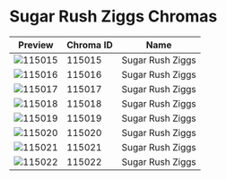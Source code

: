 # Sugar Rush Ziggs Chromas



| Preview | Chroma ID | Name |
|---------|-----------|------|
| ![115015](https://raw.communitydragon.org/latest/plugins/rcp-be-lol-game-data/global/default/v1/champion-chroma-images/115/115015.png) | 115015 | Sugar Rush Ziggs |
| ![115016](https://raw.communitydragon.org/latest/plugins/rcp-be-lol-game-data/global/default/v1/champion-chroma-images/115/115016.png) | 115016 | Sugar Rush Ziggs |
| ![115017](https://raw.communitydragon.org/latest/plugins/rcp-be-lol-game-data/global/default/v1/champion-chroma-images/115/115017.png) | 115017 | Sugar Rush Ziggs |
| ![115018](https://raw.communitydragon.org/latest/plugins/rcp-be-lol-game-data/global/default/v1/champion-chroma-images/115/115018.png) | 115018 | Sugar Rush Ziggs |
| ![115019](https://raw.communitydragon.org/latest/plugins/rcp-be-lol-game-data/global/default/v1/champion-chroma-images/115/115019.png) | 115019 | Sugar Rush Ziggs |
| ![115020](https://raw.communitydragon.org/latest/plugins/rcp-be-lol-game-data/global/default/v1/champion-chroma-images/115/115020.png) | 115020 | Sugar Rush Ziggs |
| ![115021](https://raw.communitydragon.org/latest/plugins/rcp-be-lol-game-data/global/default/v1/champion-chroma-images/115/115021.png) | 115021 | Sugar Rush Ziggs |
| ![115022](https://raw.communitydragon.org/latest/plugins/rcp-be-lol-game-data/global/default/v1/champion-chroma-images/115/115022.png) | 115022 | Sugar Rush Ziggs |